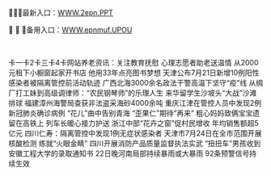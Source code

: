 <p>
	🤺🤺🤺最新入口：<a href="http://www.baidu.com/link?url=6MA2SWnO3Raqke39an_0PUxosM6ZrUGzi1BN9tNnlPW&wd">WWW.2epn.PPT</a> 
	<p>
		🌭
🌭
🌭备用入口：<a href="http://www.baidu.com/link?url=6MA2SWnO3Raqke39an_0PUxosM6ZrUGzi1BN9tNnlPW&wd">WWW.epnmuf.UPOU</a> 
	</p>
	<p>
		<br />
	</p>
	<p>
		卡一卡2卡三卡4卡网站养老资讯：关注教育抚慰 心理志愿者助老送温情
从2000元租下小橱窗起家开书店 他用33年点亮图书梦想
天津公布7月21日新增10例阳性感染者被隔离管控前活动轨迹
广西北海3000余名政法干警高温下坚守“疫”线
从绸厂打工妹到高级调律师：“农民钢琴师”的乐理人生
来华留学生沙坡头“大战”沙滩排球
福建漳州海警局查获非法盗采海砂4000余吨
重庆江津在管控人员中发现2例新冠肺炎确诊病例
“花儿”曲中告别青海 “歪果仁”期待“再来”
粗心妈妈致俩宝宝遗留在高铁上 列车长暖心接力护送
浙江中部“花卉之窗”促村民增收 年均销售额超5亿元
四川仁寿：隔离管控中发现1例无症状感染者
天津市7月24日在全市范围开展核酸检测
练就“火眼金睛” 四川开展消防产品质量监督执法实武
“扭扭车”男孩收到安徽工程大学的录取通知书
22日晚河南局部持续暴雨或大暴雨 92条预警信号持续生效
	</p>
